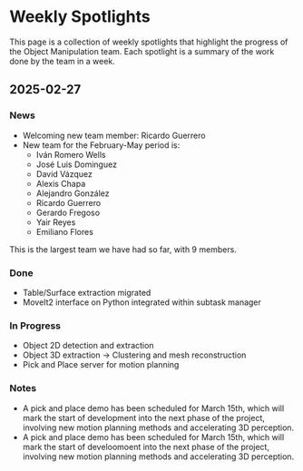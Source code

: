 # Weekly Spotlights

This page is a collection of weekly spotlights that highlight the progress of the Object Manipulation team. Each spotlight is a summary of the work done by the team in a week.

## 2025-02-27

### News
- Welcoming new team member: Ricardo Guerrero
- New team for the February-May period is:
  - Iván Romero Wells
  - José Luis Dominguez
  - David Vázquez
  - Alexis Chapa
  - Alejandro González
  - Ricardo Guerrero
  - Gerardo Fregoso
  - Yair Reyes
  - Emiliano Flores

This is the largest team we have had so far, with 9 members.

### Done
- Table/Surface extraction migrated
- MoveIt2 interface on Python integrated within subtask manager
### In Progress
- Object 2D detection and extraction
- Object 3D extraction -> Clustering and mesh reconstruction
- Pick and Place server for motion planning

### Notes
- A pick and place demo has been scheduled for March 15th, which will mark the start of development into the next phase of the project, involving new motion planning methods and accelerating 3D perception.
- A pick and place demo has been scheduled for March 15th, which will mark the start of develoomoent into the next phase of the project, involving new motion planning methods and accelerating 3D perception.
